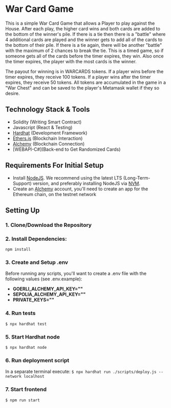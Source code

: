 # War Card Game

This is a simple War Card Game that allows a Player to play against the House.  After each play, the higher card wins and both cards are added to the bottom of the winner's pile.  If there is a tie then there is a "battle" where 4 additional cards are played and the winner gets to add all of the cards to the bottom of their pile.  If there is a tie again, there will be another "battle" with the maximum of 2 chances to break the tie.  This is a timed game, so if someone gets all of the cards before the timer expires, they win.  Also once the timer expires, the player with the most cards is the winner.

The payout for winning is in WARCARDS tokens.  If a player wins before the timer expires, they receive 100 tokens.  If a player wins after the timer expires, they receive 50 tokens.  All tokens are accumulated in the game in a "War Chest" and can be saved to the player's Metamask wallet if they so desire.

## Technology Stack & Tools

- Solidity (Writing Smart Contract)
- Javascript (React & Testing)
- [Hardhat](https://hardhat.org/) (Development Framework)
- [Ethers.js](https://docs.ethers.io/v5/) (Blockchain Interaction)
- [Alchemy](https://www.alchemy.com/) (Blockchain Connection)
- [WEBAPI-C#](Back-end to Get Randomized Cards)

## Requirements For Initial Setup
- Install [NodeJS](https://nodejs.org/en/). We recommend using the latest LTS (Long-Term-Support) version, and preferably installing NodeJS via [NVM](https://github.com/nvm-sh/nvm#intro).
- Create an [Alchemy](https://www.alchemy.com/) account, you'll need to create an app for the Ethereum chain, on the testnet network

## Setting Up
### 1. Clone/Download the Repository

### 2. Install Dependencies:
`npm install`

### 3. Create and Setup .env
Before running any scripts, you'll want to create a .env file with the following values (see .env.example):

- **GOERLI_ALCHEMY_API_KEY=""**
- **SEPOLIA_ALCHEMY_API_KEY=""**
- **PRIVATE_KEYS=""**

### 4. Run tests
`$ npx hardhat test`

### 5. Start Hardhat node
`$ npx hardhat node`

### 6. Run deployment script
In a separate terminal execute:
`$ npx hardhat run ./scripts/deploy.js --network localhost`

### 7. Start frontend
`$ npm run start`
